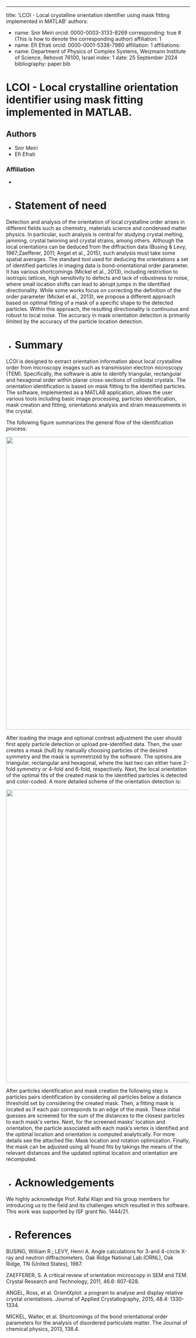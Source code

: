 ---
title: 'LCOI - Local crystalline orientation identifier using mask fitting implemented in MATLAB'
authors:
  - name: Snir Meiri
    orcid: 0000-0003-3133-8269
    corresponding: true # (This is how to denote the corresponding author)
    affiliation: 1
 - name: Efi Efrati
    orcid: 0000-0001-5338-7980
    affiliation: 1
affiliations:
 - name: Department of Physics of Complex Systems, Weizmann Institute of Science, Rehovot 76100, Israel
   index: 1
date: 25 September 2024
bibliography: paper.bib

# LCOI - Local crystalline orientation identifier using mask fitting implemented in MATLAB.
## Authors
- Snir Meiri
- Efi Efrati
### Affiliation
- 

- # Statement of need

Detection and analysis of the orientation of local crystalline order arises in different fields such as chemistry, materials science and condensed matter physics. In particular, such analysis is central for studying crystal melting, jamming, crystal twinning and crystal strains, among others. Although the local orientations can be deduced from the diffraction data (Busing & Levy, 1967;Zaefferer, 2011; Angel et al., 2015), such analysis must take some spatial averages. The standard tool used for deducing the orientations a set of identified particles in imaging data is bond-orientational order parameter. It has various shortcomings (Mickel et al., 2013), including restriction to isotropic lattices, high sensitivity to defects and lack of robustness to noise, where small location shifts can lead to abrupt jumps in the identified directionality. While some works focus on correcting the definition of the order parameter (Mickel et al., 2013), we propose a different approach based on optimal fitting of a mask of a specific shape to the detected particles. Within this approach, the resulting directionality is continuous and robust to local noise. The accuracy in mask orientation detection is primarily limited by the accuracy of the particle location detection. 

- # Summary

LCOI is designed to extract orientation information about local crystalline order from microscopy images such as transmission electron microscopy (TEM). Specifically, the software is able to identify triangular, rectangular and hexagonal order within planar cross-sections of colloidal crystals. The orientation identification is based on mask fitting to the identified particles. The software, implemented as a MATLAB application, allows the user various tools including basic image processing, particles identification, mask creation and fitting, orientations analysis and strain measurements in the crystal. 

The following figure summarizes the general flow of the identification process:

<img src="https://github.com/SnirMeiri/crystalDirections/blob/main/User%20guide%20images/over1.png" width="800">

After loading the image and optional contrast adjustment the user should first apply particle detection or upload pre-identified data. Then, the user creates a mask (hull) by manually choosing particles of the desired symmetry and the mask is symmetrized by the software. The options are triangular, rectangular and hexagonal, where the last two can either have 2-fold symmetry or 4-fold and 6-fold, respectively. Next, the local orientation of the optimal fits of the created mask to the identified particles is detected and color-coded. A more detailed scheme of the orientation detection is:

<img src="https://github.com/SnirMeiri/crystalDirections/blob/main/User%20guide%20images/over2.png" width="800">

After particles identification and mask creation the following step is particles pairs identification by considering all particles below a distance threshold set by considering the created mask. Then, a fitting mask is located as if each pair corresponds to an edge of the mask. These initial guesses are screened for the sum of the distances to the closest particles to each mask's vertex.  Next, for the screened masks’ location and orientation, the particle associated with each mask’s vertex is identified and the optimal location and orientation is computed analytically. For more details see the attached file: Mask location and rotation optimization. Finally, the mask can be adjusted using all found fits by takings the means of the relevant distances and the updated optimal location and orientation are recomputed.

- # Acknowledgements

We highly acknowledge Prof. Rafal Klajn and his group members for introducing us to the field and its challenges which resulted in this software. This work was supported by ISF grant No. 1444/21.

- # References
 
BUSING, William R.; LEVY, Henri A. Angle calculations for 3-and 4-circle X-ray and neutron diffractometers. Oak Ridge National Lab.(ORNL), Oak Ridge, TN (United States), 1967.

ZAEFFERER, S. A critical review of orientation microscopy in SEM and TEM. Crystal Research and Technology, 2011, 46.6: 607-628.‏‏

ANGEL, Ross, et al. OrientXplot: a program to analyse and display relative crystal orientations. Journal of Applied Crystallography, 2015, 48.4: 1330-1334.

MICKEL, Walter, et al. Shortcomings of the bond orientational order parameters for the analysis of disordered particulate matter. The Journal of chemical physics, 2013, 138.4.‏‏‏
